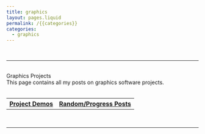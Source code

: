 ```yaml
---
title: graphics
layout: pages.liquid
permalink: /{{categories}}
categories: 
  - graphics
---
```


<br>
<hr>
<br>
<div class = "title">
Graphics Projects
</div>
<div class = "page-summary">
This page contains all my posts on graphics software projects.
</div>
<br>
<div class = "second-header">
<div class = "header-middle">
<table>
<th> <a href= {{site.base_url}}/graphics/demos/index.html> Project Demos </a></th>
<th> <a href= {{site.base_url}}/graphics/blog/index.html> Random/Progress Posts </a> </th>
</table>
</div>
</div>
<br>
<hr>
<br>

